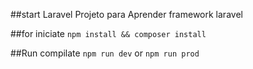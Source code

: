 ##start Laravel
Projeto para Aprender framework laravel

##for iniciate
``npm install && composer install``

##Run compilate
``npm run dev`` or ``npm run prod``